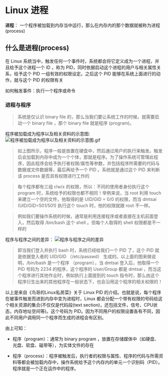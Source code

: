 # Linux 进程
**进程**： 一个程序被加载到内存当中运行，那么在内存内的那个数据就被称为进程(process)

## 什么是进程(process)
在 Linux 系统当中，触发任何一个事件时，系统都会将它定义成为一个进程，并且给予这个进程一个 ID ，称为 PID，同时依据启动这个进程的用户与相关属性关系，给予这个 PID 一组有效的权限设定。之后这个 PID 能够在系统上面进行的动作，就与这个 PID 的权限有关

如何触发事件：执行一个程序或命令

### 进程与程序
>系统是仅认识 binary file 的，那么当我们要让系统工作的时候，就需要启动一个 binary file ，那个 binary file 就是程序 (program)。

程序被加载成为程序以及相关资料的示意图:
![程序被加载成为程序以及相关资料的示意图.gif](https://linux.vbird.org/linux_basic/centos7/0440processcontrol/process_1.gif)

>如上图所示，程序一般是放置在硬盘中，然后通过用户的执行来触发。触发后会加载到内存中成为一个个体，那就是程序。为了操作系统可管理此程序，因此程序会给予执行者权限/属性等参数，并包括程序所需要的代码与数据或文件数据等，最后再给予一个 PID 。系统就是通过这个 PID 来判断该 process 是否具有权限进行工作的

> 每个程序都有三组 r/w/x 的权限，所以：不同的使用者身份执行这个 program 时，系统给予的权限也都不相同！举例来说，当 root 利用 touch 来建立一个空的文件，他取得的是 UID/GID = 0/0 的权限，而当 dmtsai (UID/GID=501/501) 执行这个 touch 时，他的权限就跟 root 不一样。

> 例如我们要操作系统的时候，通常是利用连接程序或者直接在主机前面登入，然后取得 /bin/bash 这个 shell 。但每个人取得的 shell 权限都是不一样的

程序与程序之间的差异：
![程序与程序之间的差异](https://linux.vbird.org/linux_basic/centos7/0440processcontrol/program_process.gif)

>即当我们登入并执行 bash 时，系统已经给我们一个 PID 了，这个 PID 就是依据登入者的 UID/GID （/etc/passwd） 生成的。以上面的图来做说明，/bin/bash 是一个程序 （program），当 dmtsai 登入后，他取得一个 PID 号码为 2234 的程序，这个程序的 User/Group 都是 dmtsai ，而当这个程序进行其他作业时，例如执行上面提到的 touch 指令时，那么由这个程序衍生出来的其他程序在一般状态下，也会沿用这个程序的相关权限的！

以上是来自《鸟哥的Linux私房菜》关于 Linux PID 的介绍。也就是说，每个程序在被事件触发而进到内存中变为进程时，Linux 都会分配一个带有权限的号码给这个相关资源的集合(不仅仅是代码段(text section)，还包括文件，信号，CPU状态，内存地址空间等)。这个号码为 PID。因为不同用户的权限设置各有不同，因此不同用户调用同一个程序而生成的进程会有区别。

由上可知：
* 程序（program）：通常为 binary program ，放置在存储媒体中（如硬盘、光盘、软盘、磁带等），为实体文件的存在

* 程序（process）：程序被触发后，执行者的权限与属性、程序的代码与所需资料等都会被加载内存中，操作系统给予这个内存内的单元一个识别码（PID）。程序就是一个正在运作中的程序。